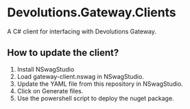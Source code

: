 # Devolutions.Gateway.Clients

A C# client for interfacing with Devolutions Gateway.

## How to update the client?

1. Install NSwagStudio
2. Load gateway-client.nswag in NSwagStudio.
3. Update the YAML file from this repository in NSwagStudio.
4. Click on Generate files.
5. Use the powershell script to deploy the nuget package.

